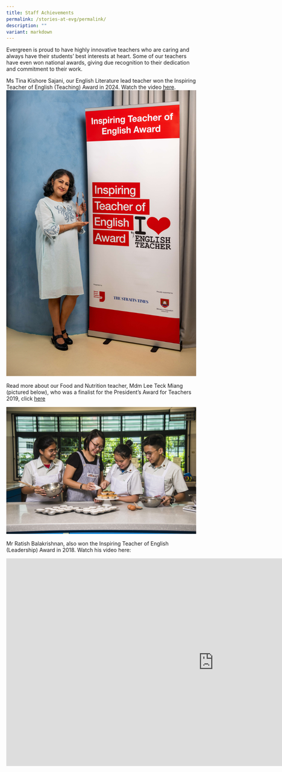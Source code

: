 ```yaml
---
title: Staff Achievements
permalink: /stories-at-evg/permalink/
description: ""
variant: markdown
---
```

Evergreen is proud to have highly innovative teachers who are caring and always have their students’ best interests at heart. Some of our teachers have even won national awards, giving due recognition to their dedication and commitment to their work.

Ms Tina Kishore Sajani, our English Literature lead teacher won the Inspiring Teacher of English (Teaching) Award in 2024. Watch the video [here](https://www.youtube.com/watch?v=rGekhct8JJw).
![Tina_Kishore_ITEA2024_TA](/images/Tina_Kishore_ITEA2024_TA.jpg)

Read more about our Food and Nutrition teacher, Mdm Lee Teck Miang (pictured below), who was a finalist for the&nbsp;President’s Award for Teachers 2019, click [here](https://www.schoolbag.edu.sg/story/where-f-and-n-stands-for-fun-and-nurturing)

![](/images/copy-of-img12371-moe-010719-pat-lee-teck-miang-@evergreen-secondary-schoolac-1-2048x1367.jpg)


Mr Ratish Balakrishnan, also won the Inspiring Teacher of English (Leadership) Award in 2018. Watch his video here:

<iframe allowfullscreen="" allow="accelerometer; autoplay; clipboard-write; encrypted-media; gyroscope; picture-in-picture; web-share" frameborder="0" title="Mr Ratish Balakrishnan Inspiring Teacher of English Award 2018" src="https://www.youtube.com/embed/wioymd8F6GM" height="550" width="1100"></iframe>